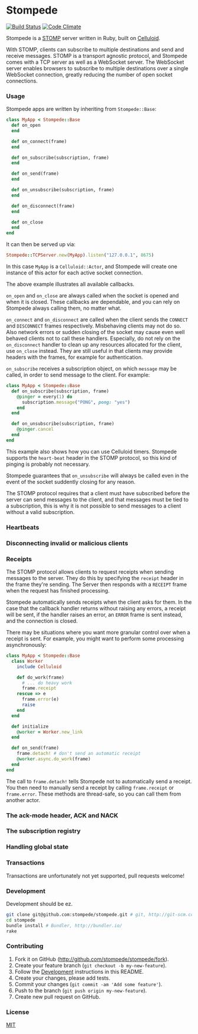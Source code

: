 # Stompede

[![Build Status](https://travis-ci.org/stompede/stompede.png?branch=master)](https://travis-ci.org/stompede/stompede)
[![Code Climate](https://codeclimate.com/github/stompede/stompede.png)](https://codeclimate.com/github/stompede/stompede)

Stompede is a [STOMP](http://stomp.github.io/) server written in Ruby, built on
[Celluloid](http://celluloid.io/).

With STOMP, clients can subscribe to multiple destinations and send and receive
messages. STOMP is a transport agnostic protocol, and Stompede comes with a TCP
server as well as a WebSocket server. The WebSocket server enables browsers to
subscribe to multiple destinations over a single WebSocket connection, greatly
reducing the number of open socket connections.

### Usage

Stompede apps are written by inheriting from `Stompede::Base`:

``` ruby
class MyApp < Stompede::Base
  def on_open
  end

  def on_connect(frame)
  end

  def on_subscribe(subscription, frame)
  end

  def on_send(frame)
  end

  def on_unsubscribe(subscription, frame)
  end

  def on_disconnect(frame)
  end

  def on_close
  end
end
```

It can then be served up via:

``` ruby
Stompede::TCPServer.new(MyApp).listen("127.0.0.1", 8675)
```

In this case `MyApp` is a `Celluloid::Actor`, and Stompede will create one
instance of this actor for each active socket connection.

The above example illustrates all available callbacks.

`on_open` and `on_close` are always called when the socket is opened and
when it is closed. These callbacks are dependable, and you can rely on
Stompede always calling them, no matter what.

`on_connect` and `on_disconnect` are called when the client sends the `CONNECT`
and `DISCONNECT` frames respectively. Misbehaving clients may not do so. Also
network errors or sudden closing of the socket may cause even well behaved
clients not to call these handlers. Especially, do not rely on the
`on_disconnect` handler to clean up any resources allocated for the client, use
`on_close` instead. They are still useful in that clients may provide headers
with the frames, for example for authentication.

`on_subscribe` receives a subscription object, on which `message` may be called,
in order to send message to the client. For example:

``` ruby
class MyApp < Stompede::Base
  def on_subscribe(subscription, frame)
    @pinger = every(1) do
      subscription.message("PONG", pong: "yes")
    end
  end

  def on_unsubscribe(subscription, frame)
    @pinger.cancel
  end
end
```

This example also shows how you can use Celluloid timers. Stompede supports the
`heart-beat` header in the STOMP protocol, so this kind of pinging is probably
not necessary.

Stompede guarantees that `on_unsubscribe` will always be called even in the
event of the socket suddently closing for any reason.

The STOMP protocol requires that a client must have subscribed before the
server can send messages to the client, and that messages must be tied to a
subscription, this is why it is not possible to send messages to a client
without a valid subscription.

### Heartbeats

### Disconnecting invalid or malicious clients

### Receipts

The STOMP protocol allows clients to request receipts when sending messages to
the server. They do this by specifying the `receipt` header in the frame
they're sending. The Server then responds with a `RECEIPT` frame when the
request has finished processing.

Stompede automatically sends receipts when the client asks for them. In the
case that the callback handler returns without raising any errors, a receipt
will be sent, if the handler raises an error, an `ERROR` frame is sent instead,
and the connection is closed.

There may be situations where you want more granular control over when a
receipt is sent. For example, you might want to perform some processing
asynchronously:

``` ruby
class MyApp < Stompede::Base
  class Worker
    include Celluloid

    def do_work(frame)
      # ... do heavy work
      frame.receipt
    rescue => e
      frame.error(e)
      raise
    end
  end

  def initialize
    @worker = Worker.new_link
  end

  def on_send(frame)
    frame.detach! # don't send an automatic receipt
    @worker.async.do_work(frame)
  end
end
```

The call to `frame.detach!` tells Stompede not to automatically send a receipt.
You then need to manually send a receipt by calling `frame.receipt` or
`frame.error`. These methods are thread-safe, so you can call them from
another actor.

### The ack-mode header, ACK and NACK

### The subscription registry

### Handling global state

### Transactions

Transactions are unfortunately not yet supported, pull requests welcome!

### Development

Development should be ez.

``` bash
git clone git@github.com:stompede/stompede.git # git, http://git-scm.com/
cd stompede
bundle install # Bundler, http://bundler.io/
rake
```

### Contributing

1. Fork it on GitHub (<http://github.com/stompede/stompede/fork>).
2. Create your feature branch (`git checkout -b my-new-feature`).
3. Follow the [Development](#development) instructions in this README.
4. Create your changes, please add tests.
5. Commit your changes (`git commit -am 'Add some feature'`).
6. Push to the branch (`git push origin my-new-feature`).
7. Create new pull request on GitHub.

### License

[MIT](MIT-LICENSE.txt)
